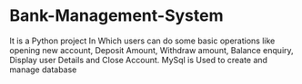 # Bank-Management-System
It is a Python project In Which users can do some basic operations like opening  new account, Deposit Amount, Withdraw amount, Balance enquiry,  Display user Details and  Close Account.  MySql is Used to create and manage database
